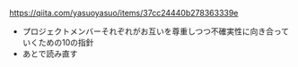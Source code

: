 https://qiita.com/yasuoyasuo/items/37cc24440b278363339e

- プロジェクトメンバーそれぞれがお互いを尊重しつつ不確実性に向き合っていくための10の指針
- あとで読み直す